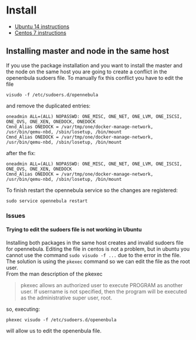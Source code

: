 # Install
* [Ubuntu 14 instructions](https://indigo-dc.gitbooks.io/onedock/content/doc/install-ubuntu.html)
* [Centos 7 instructions](https://indigo-dc.gitbooks.io/onedock/content/doc/install-centos.html)

## Installing master and node in the same host
If you use the package installation and you want to install the master and the node on the same host you are going to create a conflict in the openenbula sudoers file.
To manually fix this conflict you have to edit the file
```
visudo -f /etc/sudoers.d/opennebula
```
and remove the duplicated entries:
```
oneadmin ALL=(ALL) NOPASSWD: ONE_MISC, ONE_NET, ONE_LVM, ONE_ISCSI, ONE_OVS, ONE_XEN, ONEDOCK, ONEDOCK
Cmnd_Alias ONEDOCK = /var/tmp/one/docker-manage-network, /usr/bin/qemu-nbd, /sbin/losetup, /bin/mount
Cmnd_Alias ONEDOCK = /var/tmp/one/docker-manage-network, /usr/bin/qemu-nbd, /sbin/losetup, /bin/mount
```
after the fix:
```
oneadmin ALL=(ALL) NOPASSWD: ONE_MISC, ONE_NET, ONE_LVM, ONE_ISCSI, ONE_OVS, ONE_XEN, ONEDOCK
Cmnd_Alias ONEDOCK = /var/tmp/one/docker-manage-network, /usr/bin/qemu-nbd, /sbin/losetup, /bin/mount
```
To finish restart the opennebula service so the changes are registered:
```
sudo service opennebula restart
```

### Issues
#### Trying to edit the sudoers file is not working in Ubuntu
Installing both packages in the same host creates and invalid sudoers file for opennebula.
Editing the file in centos is not a problem, but in ubuntu you cannot use the command ```sudo visudo -f ...``` due to the error in the file.
The solution is using the ```pkexec``` command so we can edit the file as the root user.  
From the man description of the pkexec
>pkexec allows an authorized user to execute PROGRAM as another user. If username is not specified, then the program will be executed as the administrative super user, root.

so, executing:
```
pkexec visudo -f /etc/sudoers.d/openenbula
```
will allow us to edit the openenbula file.
